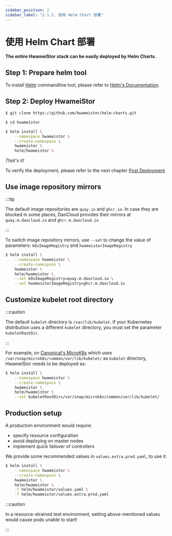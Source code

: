 ```yaml
---
sidebar_position: 2
sidebar_label: "2.1.2. 使用 Helm Chart 部署"
---
```


# 使用 Helm Chart 部署

**The entire HwameiStor stack can be easily deployed by Helm Charts.**

## Step 1: Prepare helm tool

To install [Helm](https://helm.sh/) commandline tool, please refer to [Helm's Documentation](https://helm.sh/docs/).

## Step 2: Deploy HwameiStor

```bash
$ git clone https://github.com/hwameistor/helm-charts.git

$ cd hwameistor

$ helm install \
    --namespace hwameistor \
    --create-namespace \
    hwameistor \
    helm/hwameistor \
```

*That's it!*

To verify the deployment, please refer to the next chapter [Post Deployment](./2.1.3.post_deployment_inspect.md)

## Use image repository mirrors

:::tip

The default image repositories are `quay.io` and `ghcr.io`. 
In case they are blocked in some places, DaoCloud provides their mirrors at `quay.m.daocloud.io` and `ghcr.m.daocloud.io`

:::

To switch image repository mirrors, use `--set` to change the value of parameters: `k8sImageRegistry` and `hwameistorImageRegistry`

```bash
$ helm install \
    --namespace hwameistor \
    --create-namespace \
    hwameistor \
    helm/hwameistor \
    --set k8sImageRegistry=quay.m.daocloud.io \
    --set hwameistorImageRegistry=ghcr.m.daocloud.io
```

## Customize kubelet root directory

:::caution

The default `kubelet` directory is `/var/lib/kubelet`.
If your Kubernetes distribution uses a different `kubelet` directory, you must set the parameter `kubeletRootDir`.

:::

For example, on [Canonical's MicroK8s](https://microk8s.io/) which uses `/var/snap/microk8s/common/var/lib/kubelet/` as `kubelet` directory,  HwameiStor needs to be deployed as:
 
```bash
$ helm install \
    --namespace hwameistor \
    --create-namespace \
    hwameistor \
    helm/hwameistor \
    --set kubeletRootDir=/var/snap/microk8s/common/var/lib/kubelet/
```

## Production setup

A production environment would require:

- specify resource configuration
- avoid deploying on master nodes
- implement quick failover of controllers
  
We provide some recommended values in `values.extra.prod.yaml`, to use it:

```bash
$ helm install \
    --namespace hwameistor \
    --create-namespace \
    hwameistor \
    helm/hwameistor \
    -f helm/hwameistor/values.yaml \
    -f helm/hwameistor/values.extra.prod.yaml
```

:::caution

In a resource-strained test environment, setting above-mentioned values would cause pods unable to start!

:::
